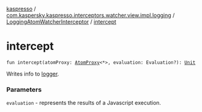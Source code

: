 [kaspresso](../../index.md) / [com.kaspersky.kaspresso.interceptors.watcher.view.impl.logging](../index.md) / [LoggingAtomWatcherInterceptor](index.md) / [intercept](./intercept.md)

# intercept

`fun intercept(atomProxy: `[`AtomProxy`](../../com.kaspersky.kaspresso.proxy/-atom-proxy/index.md)`<*>, evaluation: Evaluation?): `[`Unit`](https://kotlinlang.org/api/latest/jvm/stdlib/kotlin/-unit/index.html)

Writes info to [logger](#).

### Parameters

`evaluation` - represents the results of a Javascript execution.